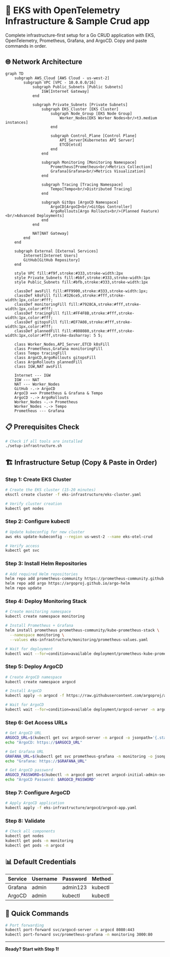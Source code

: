 # 🚀 EKS with OpenTelemetry Infrastructure & Sample Crud app

Complete infrastructure-first setup for a Go CRUD application with EKS, OpenTelemetry, Prometheus, Grafana, and ArgoCD. Copy and paste commands in order.

## 🌐 Network Architecture

```mermaid
graph TD
    subgraph AWS_Cloud [AWS Cloud - us-west-2]
        subgraph VPC [VPC - 10.0.0.0/16]
            subgraph Public_Subnets [Public Subnets]
                IGW[Internet Gateway]
            end
            
            subgraph Private_Subnets [Private Subnets]
                subgraph EKS_Cluster [EKS Cluster]
                    subgraph Node_Group [EKS Node Group]
                        Worker_Nodes[EKS Worker Nodes<br/>t3.medium instances]
                    end
                    
                    subgraph Control_Plane [Control Plane]
                        API_Server[Kubernetes API Server]
                        ETCD[etcd]
                    end
                end
                
                subgraph Monitoring [Monitoring Namespace]
                    Prometheus[Prometheus<br/>Metrics Collection]
                    Grafana[Grafana<br/>Metrics Visualization]
                end
                
                subgraph Tracing [Tracing Namespace]
                    Tempo[Tempo<br/>Distributed Tracing]
                end
                
                subgraph GitOps [ArgoCD Namespace]
                    ArgoCD[ArgoCD<br/>GitOps Controller]
                    ArgoRollouts[Argo Rollouts<br/>(Planned Feature)<br/>Advanced Deployments]
                end
            end
            
            NAT[NAT Gateway]
        end
    end
    
    subgraph External [External Services]
        Internet[Internet Users]
        GitHub[GitHub Repository]
    end
    
    style VPC fill:#f9f,stroke:#333,stroke-width:2px
    style Private_Subnets fill:#bbf,stroke:#333,stroke-width:1px
    style Public_Subnets fill:#bfb,stroke:#333,stroke-width:1px
    
    classDef awsFill fill:#FF9900,stroke:#333,stroke-width:1px;
    classDef k8sFill fill:#326ce5,stroke:#fff,stroke-width:1px,color:#fff;
    classDef monitoringFill fill:#7928CA,stroke:#fff,stroke-width:1px,color:#fff;
    classDef tracingFill fill:#FF4F8B,stroke:#fff,stroke-width:1px,color:#fff;
    classDef gitopsFill fill:#EF7A08,stroke:#fff,stroke-width:1px,color:#fff;
    classDef plannedFill fill:#808080,stroke:#fff,stroke-width:1px,color:#fff,stroke-dasharray: 5 5;
    
    class Worker_Nodes,API_Server,ETCD k8sFill
    class Prometheus,Grafana monitoringFill
    class Tempo tracingFill
    class ArgoCD,ArgoRollouts gitopsFill
    class ArgoRollouts plannedFill
    class IGW,NAT awsFill
    
    Internet --- IGW
    IGW --- NAT
    NAT --- Worker_Nodes
    GitHub -.-> ArgoCD
    ArgoCD ==> Prometheus & Grafana & Tempo
    ArgoCD -.-> ArgoRollouts
    Worker_Nodes -.-> Prometheus
    Worker_Nodes -.-> Tempo
    Prometheus --- Grafana
```

## 📋 Prerequisites Check

```bash
# Check if all tools are installed
./setup-infrastructure.sh
```

## 🏗️ Infrastructure Setup (Copy & Paste in Order)

### Step 1: Create EKS Cluster
```bash
# Create the EKS cluster (15-20 minutes)
eksctl create cluster -f eks-infrastructure/eks-cluster.yaml

# Verify cluster creation
kubectl get nodes
```

### Step 2: Configure kubectl
```bash
# Update kubeconfig for new cluster
aws eks update-kubeconfig --region us-west-2 --name eks-otel-crud

# Verify access
kubectl get svc
```

### Step 3: Install Helm Repositories
```bash
# Add required Helm repositories
helm repo add prometheus-community https://prometheus-community.github.io/helm-charts
helm repo add argo https://argoproj.github.io/argo-helm
helm repo update
```

### Step 4: Deploy Monitoring Stack
```bash
# Create monitoring namespace
kubectl create namespace monitoring

# Install Prometheus + Grafana
helm install prometheus prometheus-community/kube-prometheus-stack \
  --namespace monitoring \
  --values eks-infrastructure/monitoring/prometheus-values.yaml

# Wait for deployment
kubectl wait --for=condition=available deployment/prometheus-kube-prometheus-stack-prometheus -n monitoring --timeout=300s
```

### Step 5: Deploy ArgoCD
```bash
# Create ArgoCD namespace
kubectl create namespace argocd

# Install ArgoCD
kubectl apply -n argocd -f https://raw.githubusercontent.com/argoproj/argo-cd/stable/manifests/install.yaml

# Wait for ArgoCD
kubectl wait --for=condition=available deployment/argocd-server -n argocd --timeout=300s
```

### Step 6: Get Access URLs
```bash
# Get ArgoCD URL
ARGOCD_URL=$(kubectl get svc argocd-server -n argocd -o jsonpath='{.status.loadBalancer.ingress[0].hostname}')
echo "ArgoCD: https://$ARGOCD_URL"

# Get Grafana URL
GRAFANA_URL=$(kubectl get svc prometheus-grafana -n monitoring -o jsonpath='{.status.loadBalancer.ingress[0].hostname}')
echo "Grafana: https://$GRAFANA_URL"

# Get ArgoCD password
ARGOCD_PASSWORD=$(kubectl -n argocd get secret argocd-initial-admin-secret -o jsonpath="{.data.password}" | base64 -d)
echo "ArgoCD Password: $ARGOCD_PASSWORD"
```

### Step 7: Configure ArgoCD
```bash
# Apply ArgoCD application
kubectl apply -f eks-infrastructure/argocd/argocd-app.yaml
```

### Step 8: Validate
```bash
# Check all components
kubectl get nodes
kubectl get pods -n monitoring
kubectl get pods -n argocd
```

## 📊 Default Credentials
| Service | Username | Password | Method |
|---------|----------|----------|---------|
| Grafana | admin | admin123 | kubectl |
| ArgoCD | admin | kubectl | kubectl |

## 🔧 Quick Commands
```bash
# Port forwarding
kubectl port-forward svc/argocd-server -n argocd 8080:443
kubectl port-forward svc/prometheus-grafana -n monitoring 3000:80
```

---

**Ready? Start with Step 1!**
